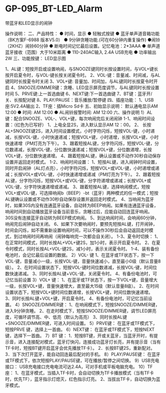 # GP-095_BT-LED_Alarm
带蓝牙和LED显示的闹钟

操作说明：
二、产品特性：
● 时间，显示
● 轻触式按键
● 蓝牙单声道音箱功能（BK方案F-6988 版本V5.0）
● 9分钟贪睡功能.(可在60分钟内重复操作)
●闹铃（2KHZ）闹铃60分钟 
● 断电时间记忆最后设置。记忆电池：2*3AAA
● 单声道蓝牙接收（范围）大于10米距离
● 110-240AC输入  2.4A USB充电
● 功率输出2W
三、功能按键：
LED显示图
                

1、AL键：短按开启或设置响闹，与SNOOZE键同时长按设置时间，与VOL+键长按开启夏令时，与VOL-键长按关闭夏令时。
2、VOL-键：音量减、时间减，与AL键同时长按夏令时关闭
3、VOL+键: 音量加、时间加，与AL键同时长按夏令时开启
4、SNOOZE/DIMMER键：贪睡、LED显示屏亮度调节，与AL键同时长按设置时间 
5、PRVE键:上一首选曲键
6、NEXT键:下一首选曲键
7、BT键：蓝牙开/关、长按配对键
8、PLAY/PAUSE：音乐播放/暂停键
四、插座功能：
1、USB座:5V2.4A输出
  2、TF座：插Micro Sd卡
五、初始显示说明：
默认通电显示AM 12:00
● 时间: AM 12:00
● AL闹铃报警时间: AM 12:00
六、操作说明
1）AL键：配合SNOOZE、VOL-、VOL+键，每次响闹完后关闭闹钟
1-1、响闹时间设置：（红色为已写好）
1、上电全显2S，进入默认显示AM 12：00。
2、 长按AL+SNOOZE键2S，进入时间设置模式，小时字符闪烁，短按VOL-键，小时递减，长按VOL-键，小时快速递减；短按VOL+键，小时递增，长按VOL+键，小时快速递增（PM灯亮为下午）。
3、跟着短按AL键，分字符闪烁，短按VOL-键，分位数递减，长按VOL-键，分位数快速递减；短按VOL+键，分位数递增，长按VOL+键，分位数快速递增。
4、跟着短按AL键，确认设置或不动作30秒自动保存设置并返回走时模式。
1-2、响闹时间设置：
1、短按AL键，进入闹钟时间设置，同时开启闹钟（AL灯点亮），小时字符闪烁，短按VOL+或VOL-键，小时递增或递减；长按VOL+或VOL-键，小时快速递增或递减（PM灯亮为下午）。
2、跟着短按AL键，分字符闪烁，短按VOL+或VOL-键，分字符递增或递减；长按VOL+或VOL-键，分字符快速递增或递减。
3、跟着短按AL键，选择响闹模式，短按VOL+或VOL-键，可选择响闹b（BEEP）-bt（蓝牙）两种模式的任一模式；短按AL键确认设置或不动作30秒自动保存设置并返回走时模式。
4、当响闹为蓝牙时，如果30S内没有连通蓝牙设备，自动转为BEEP响闹。如果有连通蓝牙设备，响闹时间到自动播放蓝牙设备当前音乐，贪睡过后，应能自动回连蓝牙响闹。
30S没有连接蓝牙自动转为BEEP模式响闹。
5、到达响闹时间，会响闹60分钟，响闹完后闹钟自动关闭。
6、如果下次要响闹时，要预先短按AL键，打开闹钟，时间会闪烁，如不需重新设置响闹时间，可以不操作30秒后会自动返回走时模式，到过响闹时间再响闹（闹钟每响完一次都会自关闭）。
1-3、夏令时切换：
1、在正常时间模式，同时长按AL+VOL+键2S，加1小时，表示开启夏令时。
2、在夏令时模式，同时长按AL+VOL-键2S，减1小时，表示关闭夏令时。
1-4、装有备份电池时，会记忆最后设置的数据。
2）VOL- 键
    1、在蓝牙或TF状态下，按一下VOL-键，音量减小一级，长按VOL-键，音量快速减小，直至最小0级（默认音量8级）。
    2、在时间设置状态下，短按VOL-键时间位数递减，长按VOL-键，时间位数快速递减。
    3、同时长按AL键+VOL-键，关闭夏令时。
    4、有备份电池时，可记忆当前设置
3）VOL+ 键：
    1、在蓝牙或TF状态下，按一下VOL+键，音量增大一级，长按VOL+键，音量快速增大，直至最大15级（默认音量8级）。
    2、在时间设置状态下，短按VOL+键时间位数递增，长按VOL+键，时间位数快速递增。
    3、同时长按AL键+VOL+键，开启夏令时。
    4、有备份电池时，可记忆当前设置。
 4）SNOOZE/DIMMER键：
1、在响闹模式下，短按SNOOZE/DIMMER键，进入9分钟贪睡。
   2、在走时模式下，短按SNOOZE/DIMMER键，调节LED屏亮度，可循环调节高、中、低亮（默认为高亮）
   3、同时长按AL键+SNOOZE/DIMMER键，可进入时间设置。
5）PRVE键：
在蓝牙或TF模式下，短按PRVE 键，选择上一首曲。
6）NEXT键：
在蓝牙或TF模式下，短按NEXT 键，选择下一首曲。
7）BT 键：
1．短按BT键，开或关蓝牙，当蓝牙开时，有提示音，进入连接配对模式，蓝牙灯快闪，连接成功蓝牙灯长亮，并有提示音（当有TF卡时，短按BT键开启蓝牙会优先播放TF卡）。
2．长按BT键2S，重新配对。
3．当下次打开蓝牙，能自动回连最后配对的手机。
8）PLAY/PAUSE键：
   在蓝牙或TF模式下，依次短按PLAY/PAUSE键，可在播放/暂停之间切换。
9）USB充电接口：
   USB充电接口充电电流可达2.4A，可对手机或平板电脑充电。
 10）TF座：
1、在蓝牙模式，当插入TF卡时，会自动切换为TF卡播放模式（当有TF卡时，优先TF），蓝牙指示灯熄灭，红色指示灯亮。
2、当拔出TF卡，自动切换为蓝牙模式。






